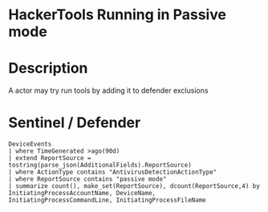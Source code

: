 # HackerTools Running in Passive mode

# Description
A actor may try run tools by adding it to defender exclusions 

# Sentinel / Defender
```kql
DeviceEvents
| where TimeGenerated >ago(90d)
| extend ReportSource = tostring(parse_json(AdditionalFields).ReportSource)
| where ActionType contains "AntivirusDetectionActionType" 
| where ReportSource contains "passive mode"
| summarize count(), make_set(ReportSource), dcount(ReportSource,4) by InitiatingProcessAccountName, DeviceName, InitiatingProcessCommandLine, InitiatingProcessFileName
```
